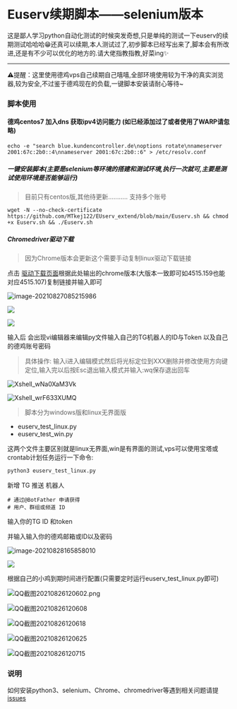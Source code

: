 # Euserv续期脚本——selenium版本
这是鄙人学习python自动化测试的时候突发奇想,只是单纯的测试一下euserv的续期测试哈哈哈😁还真可以续期,本人测试过了,初步脚本已经写出来了,脚本会有所改进,还是有不少可以优化的地方的.请大佬指教指教,好菜ing✨

------

⚠️提醒：这里使用德鸡vps自己续期自己嘻嘻,全部环境使用较为干净的真实浏览器,较为安全,不过鉴于德鸡现在的负载,一键脚本安装请耐心等待~

### 脚本使用
#### 德鸡centos7 加入dns 获取ipv4访问能力 (如已经添加过了或者使用了WARP请忽略)
```
echo -e "search blue.kundencontroller.de\noptions rotate\nnameserver 2001:67c:2b0::4\nnameserver 2001:67c:2b0::6" > /etc/resolv.conf
```

##### 一键安装脚本(主要是selenium等环境的搭建和测试环境,执行一次就可,主要是测试使用环境是否能够运行)

> 目前只有centos版,其他待更新........... 支持多个账号

```shell
wget -N --no-check-certificate https://github.com/MTkej122/EUserv_extend/blob/main/Euserv.sh && chmod +x Euserv.sh && ./Euserv.sh
```

##### Chromedriver驱动下载

> 因为Chrome版本会更新这个需要手动复制linux驱动下载链接

点击 [驱动下载页面](http://chromedriver.storage.googleapis.com/index.html)根据此处输出的chrome版本(大版本一致即可如4515.159也能对应4515.107)复制链接并输入即可



![image-20210827085215986](https://gitee.com/liujie2021/imgre/raw/master/image-20210827085215986.png)



![](https://gitee.com/liujie2021/imgre/raw/master/Snipaste_2021-08-27_08-56-18.png)

![](https://gitee.com/liujie2021/imgre/raw/master/Snipaste_2021-08-27_08-46-45.png)

输入后 会出现vi编辑器来编辑py文件输入自己的TG机器人的ID与Token 以及自己的德鸡账号密码

> 具体操作: 输入i进入编辑模式然后将光标定位到XXX删除并修改使用方向键定位,输入完以后按Esc退出输入模式并输入:wq保存退出回车

![Xshell_wNa0XaM3Vk](https://gitee.com/liujie2021/imgre/raw/master/Xshell_wNa0XaM3Vk.png)



![Xshell_wrF633XUMQ](C:\Users\kuxiaojie\Documents\ShareX\Screenshots\2021-09\Xshell_wrF633XUMQ.png)









> 脚本分为windows版和linux无界面版

- euserv_test_linux.py
- euserv_test_win.py

这两个文件主要区别就是linux无界面,win是有界面的测试,vps可以使用宝塔或crontab计划任务运行一下命令:

```python
python3 euserv_test_linux.py
```

新增 TG 推送 机器人

```
# 通过@BotFather 申请获得
# 用户、群组或频道 ID
```

输入你的TG ID 和token

并输入输入你的德鸡邮箱或ID以及密码

![image-20210828165858010](https://gitee.com/liujie2021/imgre/raw/master/image-20210828165858010.png)

![](https://gitee.com/liujie2021/imgre/raw/master/QQ%E6%88%AA%E5%9B%BE20210828165605.png)



根据自己的小鸡到期时间进行配置(只需要定时运行euserv_test_linux.py即可)

![QQ截图20210826120602.png](https://gitee.com/liujie2021/imgre/raw/master/QQ截图20210826120602.png)

![QQ截图20210826120608](https://gitee.com/liujie2021/imgre/raw/master/QQ%E6%88%AA%E5%9B%BE20210826120608.png)

![QQ截图20210826120618](https://gitee.com/liujie2021/imgre/raw/master/QQ%E6%88%AA%E5%9B%BE20210826120618.png)

![QQ截图20210826120625](https://gitee.com/liujie2021/imgre/raw/master/QQ%E6%88%AA%E5%9B%BE20210826120625.png)

![QQ截图20210826120715](https://gitee.com/liujie2021/imgre/raw/master/QQ%E6%88%AA%E5%9B%BE20210826120715.png)

### 说明

如何安装python3、selenium、Chrome、chromedriver等遇到相关问题请提[issues](https://github.com/huanngy/EUserv_extend/issues)
